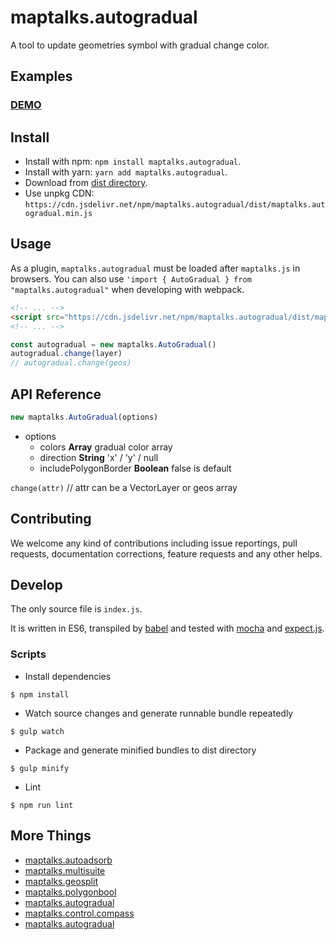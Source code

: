 # maptalks.autogradual

A tool to update geometries symbol with gradual change color.

## Examples

### [DEMO](https://cxiaof.github.io/maptalks.autogradual/demo/index.html)

## Install

-   Install with npm: `npm install maptalks.autogradual`.
-   Install with yarn: `yarn add maptalks.autogradual`.
-   Download from [dist directory](https://github.com/cXiaof/maptalks.autogradual/tree/master/dist).
-   Use unpkg CDN: `https://cdn.jsdelivr.net/npm/maptalks.autogradual/dist/maptalks.autogradual.min.js`

## Usage

As a plugin, `maptalks.autogradual` must be loaded after `maptalks.js` in browsers. You can also use `'import { AutoGradual } from "maptalks.autogradual"` when developing with webpack.

```html
<!-- ... -->
<script src="https://cdn.jsdelivr.net/npm/maptalks.autogradual/dist/maptalks.autogradual.min.js"></script>
<!-- ... -->
```

```javascript
const autogradual = new maptalks.AutoGradual()
autogradual.change(layer)
// autogradual.change(geos)
```

## API Reference

```javascript
new maptalks.AutoGradual(options)
```

-   options
    -   colors **Array** gradual color array
    -   direction **String** 'x' / 'y' / null
    -   includePolygonBorder **Boolean** false is default

`change(attr)` // attr can be a VectorLayer or geos array

## Contributing

We welcome any kind of contributions including issue reportings, pull requests, documentation corrections, feature requests and any other helps.

## Develop

The only source file is `index.js`.

It is written in ES6, transpiled by [babel](https://babeljs.io/) and tested with [mocha](https://mochajs.org) and [expect.js](https://github.com/Automattic/expect.js).

### Scripts

-   Install dependencies

```shell
$ npm install
```

-   Watch source changes and generate runnable bundle repeatedly

```shell
$ gulp watch
```

-   Package and generate minified bundles to dist directory

```shell
$ gulp minify
```

-   Lint

```shell
$ npm run lint
```

## More Things

-   [maptalks.autoadsorb](https://github.com/cXiaof/maptalks.autoadsorb/issues)
-   [maptalks.multisuite](https://github.com/cXiaof/maptalks.multisuite/issues)
-   [maptalks.geosplit](https://github.com/cXiaof/maptalks.geosplit/issues)
-   [maptalks.polygonbool](https://github.com/cXiaof/maptalks.polygonbool/issues)
-   [maptalks.autogradual](https://github.com/cXiaof/maptalks.autogradual/issues)
-   [maptalks.control.compass](https://github.com/cXiaof/maptalks.control.compass/issues)
-   [maptalks.autogradual](https://github.com/cXiaof/maptalks.autogradual/issues)
